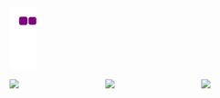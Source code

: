 
![snake gif](https://github.com/berni23/berni23/blob/output/github-contribution-grid-snake.gif)


<p float="left" style="display:flex;">
  
 <img width=250 src="https://i.imgur.com/Hse7kMC.gif"/>
  <img width=250 src="https://media4.giphy.com/media/du3J3cXyzhj75IOgvA/giphy.gif?cid=790b76110d7e7df8be7cf962e6b73be43b070762fe3c2cc6&rid=giphy.gif&ct=g"/>
 
 <img width=250 src="https://i.imgur.com/Hse7kMC.gif"/>
 
</p>


<!--
**berni23/berni23** is a ✨ _special_ ✨ repository because its `README.md` (this file) appears on your GitHub profile.

Here are some ideas to get you started:

- 🔭 I’m currently working on ...
- 🌱 I’m currently learning ...
- 👯 I’m looking to collaborate on ...
- 🤔 I’m looking for help with ...
- 💬 Ask me about ...
- 📫 How to reach me: ...
- 😄 Pronouns: ...
- ⚡ Fun fact: ...
-->
